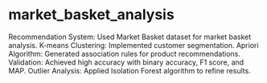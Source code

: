 # market_basket_analysis

Recommendation System: Used Market Basket dataset for market basket analysis.
K-means Clustering: Implemented customer segmentation.
Apriori Algorithm: Generated association rules for product recommendations.
Validation: Achieved high accuracy with binary accuracy, F1 score, and MAP.
Outlier Analysis: Applied Isolation Forest algorithm to refine results.

